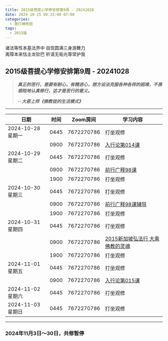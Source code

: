 ```yaml
---
title: 2015级菩提心学修安排第9周 - 20241028
date: 2024-10-25 09:33:00-07:00
categories:
  - 慧灯禅修班
tags:
  - 2015届
---
```

诸法等性本基法界中 自现圆满三身游舞力  
离障本来怙主龙钦巴 祈请无垢光尊常护我

## 2015级菩提心学修安排第9周 - 20241028

> *__真正的苦行，是要有耐心，有精进心，想方设法克服各种各样的困难，不畏艰险地认真修行，这才是苦行的意义。__*
>
> --***大恩上师《佛教徒的生活模式》***

---

|日期 |时间|Zoom房间|学习内容|
|--|--|--|--|
| 2024-10-28 星期一|0445|7672270786|打坐观修|
| |0900|7672270786|[入行论第014课](https://huidengchanxiu.net/refs/rxl/01#第十四节课) |
| 2024-10-29 星期二 |0445|7672270786|打坐观修|
|   |0900|7672270786| [前行广释98课](https://huidengchanxiu.net/refs/qxgs/qxgs-09ptx/#前行广释第098课) |
|   |1900|7672270786|打坐观修|
| 2024-10-30 星期三  |0445|7672270786|打坐观修|
|   |0900|7672270786| [前行广释98课辅导](https://huidengchanxiu.net/refs/qxgs/fudao/qxgsfd-09ptx/#前行广释第098课辅导) |
|   |1900|7672270786| 打坐观修 |
| 2024-10-31 星期四|0445|7672270786|打坐观修|
|   |0900|7672270786| [2015新加坡弘法行 大乘佛教的灵魂](https://www.fohuifayu.com/index.php/huideng-jiangtang/fofa-jianxiu/puti-xin/9780-l15101) |
|   |1900|7672270786|打坐观修|
| 2024-11-01 星期五|0445|7672270786|打坐观修|
|   |0900|7672270786| [入行论第015课](https://huidengchanxiu.net/refs/rxl/01#第十五节课) |
| 2024-11-02 星期六|0445|7672270786|打坐观修|
| 2024-11-03 星期日|0445|7672270786|打坐观修|

---

### 2024年11月3日～30日，共修暂停
